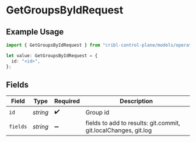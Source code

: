 # GetGroupsByIdRequest

## Example Usage

```typescript
import { GetGroupsByIdRequest } from "cribl-control-plane/models/operations";

let value: GetGroupsByIdRequest = {
  id: "<id>",
};
```

## Fields

| Field                                                           | Type                                                            | Required                                                        | Description                                                     |
| --------------------------------------------------------------- | --------------------------------------------------------------- | --------------------------------------------------------------- | --------------------------------------------------------------- |
| `id`                                                            | *string*                                                        | :heavy_check_mark:                                              | Group id                                                        |
| `fields`                                                        | *string*                                                        | :heavy_minus_sign:                                              | fields to add to results: git.commit, git.localChanges, git.log |